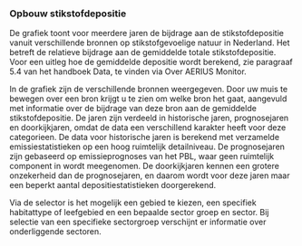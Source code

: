 ### Opbouw stikstofdepositie

De grafiek toont voor meerdere jaren de bijdrage aan de stikstofdepositie vanuit verschillende bronnen op stikstofgevoelige natuur in Nederland. Het betreft de relatieve bijdrage aan de gemiddelde totale stikstofdepositie. Voor een uitleg hoe de gemiddelde depositie wordt berekend, zie paragraaf 5.4 van het handboek Data, te vinden via Over AERIUS Monitor.

In de grafiek zijn de verschillende bronnen weergegeven. Door uw muis te bewegen over een bron krijgt u te zien om welke bron het gaat, aangevuld met informatie over de bijdrage van deze bron aan de gemiddelde stikstofdepositie. De jaren zijn verdeeld in historische jaren, prognosejaren en doorkijkjaren, omdat de data een verschillend karakter heeft voor deze categorieen. De data voor historische jaren is berekend met verzamelde emissiestatistieken op een hoog ruimtelijk detailniveau. De prognosejaren zijn gebaseerd op emissieprognoses van het PBL, waar geen ruimtelijk component in wordt meegenomen. De doorkijkjaren kennen een grotere onzekerheid dan de prognosejaren, en daarom wordt voor deze jaren maar een beperkt aantal depositiestatistieken doorgerekend.

Via de selector is het mogelijk een gebied te kiezen, een specifiek habitattype of leefgebied en een bepaalde sector groep en sector. Bij selectie van een specifieke sectorgroep verschijnt er informatie over onderliggende sectoren.

